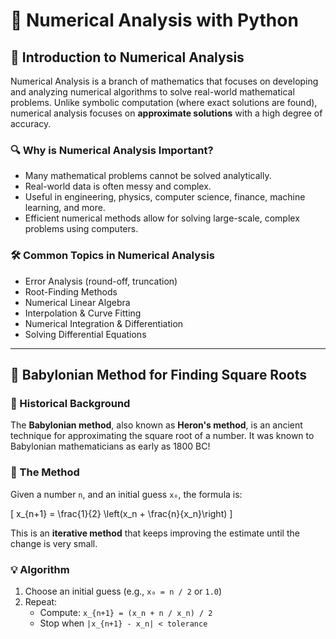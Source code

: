 # 🧮 Numerical Analysis with Python

## 📘 Introduction to Numerical Analysis

Numerical Analysis is a branch of mathematics that focuses on developing and analyzing numerical algorithms to solve real-world mathematical problems. Unlike symbolic computation (where exact solutions are found), numerical analysis focuses on **approximate solutions** with a high degree of accuracy.

### 🔍 Why is Numerical Analysis Important?

- Many mathematical problems cannot be solved analytically.
- Real-world data is often messy and complex.
- Useful in engineering, physics, computer science, finance, machine learning, and more.
- Efficient numerical methods allow for solving large-scale, complex problems using computers.

### 🛠 Common Topics in Numerical Analysis

- Error Analysis (round-off, truncation)
- Root-Finding Methods
- Numerical Linear Algebra
- Interpolation & Curve Fitting
- Numerical Integration & Differentiation
- Solving Differential Equations

---

## 📐 Babylonian Method for Finding Square Roots

### 🏺 Historical Background

The **Babylonian method**, also known as **Heron's method**, is an ancient technique for approximating the square root of a number. It was known to Babylonian mathematicians as early as 1800 BC!

### 📏 The Method

Given a number `n`, and an initial guess `x₀`, the formula is:

\[
x_{n+1} = \frac{1}{2} \left(x_n + \frac{n}{x_n}\right)
\]

This is an **iterative method** that keeps improving the estimate until the change is very small.

### 💡 Algorithm

1. Choose an initial guess (e.g., `x₀ = n / 2` or `1.0`)
2. Repeat:
   - Compute: `x_{n+1} = (x_n + n / x_n) / 2`
   - Stop when `|x_{n+1} - x_n| < tolerance`

